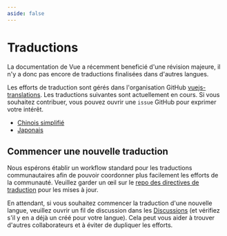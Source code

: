 ```yaml
---
aside: false
---
```


# Traductions <sup class="vt-badge wip" />

La documentation de Vue a récemment beneficié d'une révision majeure, il n'y a donc pas encore de traductions finalisées dans d'autres langues.

Les efforts de traduction sont gérés dans l'organisation GitHub [vuejs-translations](https://github.com/vuejs-translations/). Les traductions suivantes sont actuellement en cours. Si vous souhaitez contribuer, vous pouvez ouvrir une `issue` GitHub pour exprimer votre intérêt.

- [Chinois simplifié](https://github.com/vuejs-translations/docs-zh-cn)
- [Japonais](https://github.com/vuejs-translations/docs-ja)

## Commencer une nouvelle traduction

Nous espérons établir un workflow standard pour les traductions communautaires afin de pouvoir coordonner plus facilement les efforts de la communauté. Veuillez garder un œil sur le [repo des directives de traduction](https://github.com/vuejs-translations/guidelines/blob/main/README.md) pour les mises à jour.

En attendant, si vous souhaitez commencer la traduction d'une nouvelle langue, veuillez ouvrir un fil de discussion dans les [Discussions](https://github.com/vuejs-translations/guidelines/discussions) (et vérifiez s'il y en a déjà un créé pour votre langue). Cela peut vous aider à trouver d'autres collaborateurs et à éviter de dupliquer les efforts.
